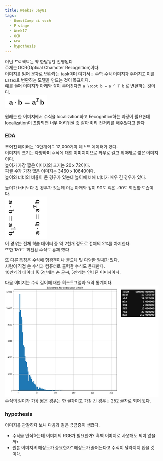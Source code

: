 ```yaml
---
title: Week17 Day81
tags:
  - BoostCamp-ai-tech
  - P stage
  - Week17
  - OCR
  - EDA
  - hypothesis
---
```


이번 프로젝트는 약 한달동안 진행된다.  
주제는 OCR(Optical Character Recognition)이다.  
이미지를 읽어 문자로 변환하는 task이며 여기서는 수학 수식 이미지가 주어지고 이를 `Latex`로 변환하는 모델을 만드는 것이 목표이다.  
예를 들어 이미지가 아래와 같이 주어진다면 `a \cdot b = a ^ T b` 로 변환하는 것이다.  
![](/assets/images/145.PNG)  

원래는 한 이미지에서 수식을 localization하고 Recognition하는 과정이 필요한데 localization이 포함되면 너무 어려워질 것 같아 미리 전처리를 해주었다고 한다.  

### EDA
주어진 데이터는 10만개이고 12,000개의 테스트 데이터가 있다.  
이미지의 크기는 다양하며 수식에 대한 이미지이므로 좌우로 길고 위아래로 짧은 이미지이다.  
높이가 가장 짧은 이미지의 크기는 20 x 72이다.  
픽셀 수가 가장 많은 이미지는 3460 x 10640이다.  
높이와 너비의 비율이 큰 경우가 있는데 높이에 비해 너비가 매우 긴 경우가 있다.  

높이가 너비보다 긴 경우가 있는데 이는 아래와 같이 90도 혹은 -90도 회전한 모습이다.  
![](/assets/images/146.png)  
이 경우는 전체 학습 데이터 중 약 2천개 정도로 전체의 2%를 차지한다.  
또한 180도 회전된 수식도 존재 했다.  

또 다른 특징은 수식에 형광펜이나 볼드체 및 다양한 필체가 있다.  
사람이 직접 쓴 수식과 컴퓨터로 출력한 수식도 존재한다.  
10만개의 데이터 중 5만개는 손 글씨, 5만개는 인쇄된 이미지이다.  

다음 이미지는 수식 길이에 대한 히스토그램과 요약 통계이다.  
![](/assets/images/147.png)  
수식의 길이가 가장 짧은 경우는 한 글자이고 가장 긴 경우는 252 글자로 되어 있다.  

### hypothesis
이미지를 관찰하다 보니 다음과 같은 궁금증이 생겼다.  
- 수식을 인식하는데 이미지의 RGB가 필요한가? 흑백 이미지로 사용해도 되지 않을까?
- 원본 이미지의 해상도가 중요한가? 해상도가 줄어든다고 수식이 달라지지 않을 것이다.
